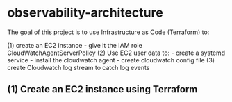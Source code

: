 # observability-architecture

The goal of this project is to use Infrastructure as Code (Terraform) to:

(1) create an EC2 instance
    - give it the IAM role CloudWatchAgentServerPolicy
(2) Use EC2 user data to:
    - create a systemd service
    - install the cloudwatch agent
    - create cloudwatch config file
(3) create Cloudwatch log stream to catch log events

## (1) Create an EC2 instance using Terraform


